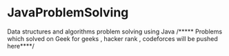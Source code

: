 # JavaProblemSolving
Data structures and algorithms problem solving using Java
/***** Problems which solved on Geek for geeks , hacker rank , codeforces will be pushed here****/
